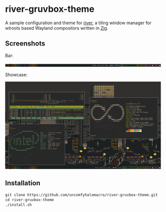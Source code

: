 # river-gruvbox-theme

A sample configuration and theme for [river](https://github.com/riverwm/river), a tiling window manager for wlroots based Wayland compositors written in [Zig](https://github.com/ziglang/zig/).

## Screenshots

Bar:

![Image](https://github.com/uncomfyhalomacro/river-gruvbox-theme/blob/main/screenshots/bar.png)

Showcase:

![Image](https://github.com/uncomfyhalomacro/river-gruvbox-theme/blob/main/screenshots/screenshot_01.png)

## Installation

```
git clone https://github.com/uncomfyhalomacro/river-gruvbox-theme.git
cd river-gruvbox-theme
./install.sh
```
